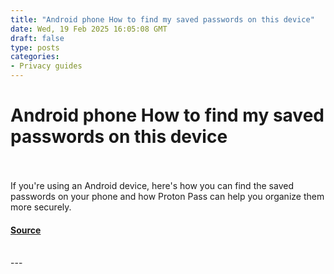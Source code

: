 ```yaml
---
title: "Android phone How to find my saved passwords on this device"
date: Wed, 19 Feb 2025 16:05:08 GMT
draft: false
type: posts
categories: 
- Privacy guides
---
```

# Android phone How to find my saved passwords on this device

<br/>

<br/>
If you're using an Android device, here's how you can find the saved passwords on your phone and how Proton Pass can help you organize them more securely.

#### [Source](https://proton.me/blog/my-saved-passwords-on-this-device)

<br/>
---
